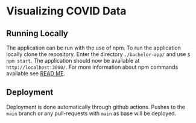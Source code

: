 # Visualizing COVID Data

## Running Locally
The application can be run with the use of npm.
To run the application locally clone the repository.
Enter the directory `./bachelor-app/` and use `$ npm start`.
The application should now be available at `http://localhost:3000/`.
For more information about npm commands available see [READ ME](/bachelor-app/README.md).

## Deployment
Deployment is done automatically through github actions.
Pushes to the `main` branch or any pull-requests with `main` as base will be deployed.
